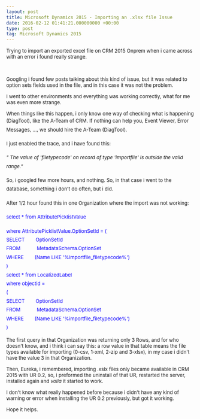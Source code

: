 ```yaml
---
layout: post
title: Microsoft Dynamics 2015 - Importing an .xlsx file Issue
date: 2016-02-12 01:41:21.000000000 +00:00
type: post
tag: Microsoft Dynamics 2015
---
```



<p><font size="2">Trying to import an exported excel file on CRM 2015 Onprem when i came across with an error i found really strange.</font></p>

<p><font size="2"><img alt="" src="{{ site.baseurl }}/assets/2016/02/Capture.JPG" />  <br /></font></p>

<p><font size="2">Googling i found few posts talking about this kind of issue, but it was related to option sets fields used in the file, and in this case it was not the problem.</font></p>

<p><font size="2">I went to other environments and everything was working correctly, what for me was even more strange.</font></p>

<p><font size="2">When things like this happen, i only know one way of checking what is happening (<span style="background-color:transparent;line-height:1.8;">DiagTool), like the A-Team of CRM. If nothing can help you, Event Viewer, Error Messages, ..., we should hire the A-Team (DiagTool).</span></font></p>

<p><span style="background-color:transparent;line-height:1.8;"><font size="2">I just enabled the trace, and i have found this:</font></span></p>

<p><span style="background-color:transparent;line-height:1.8;"><i><font size="2">&quot; The value of 'filetypecode' on record of type 'importfile' is outside the valid range.&quot;<br /></font></i></span></p>

<p><span style="background-color:transparent;"><span style="line-height:1.8;"><font size="2">So, i googled few more hours, and nothing. So, in that case i went to the database, something i don't do often, but i did.</font></span></span></p>

<p><span style="background-color:transparent;"><span style="line-height:1.8;"><font size="2">After 1/2 hour found this in one Organization where the import was not working:</font></span></span></p>

<p><span style="background-color:transparent;"><font color="#0c00ff" size="2"><span style="line-height:1.8;">select * from AttributePicklistValue<br /></span></font></span></p>
<p><font size="2"><span style="background-color:transparent;"><font color="#0c00ff"><span style="line-height:1.8;">where AttributePicklistValue.OptionSetId = (<br /></span></font></span><span style="background-color:transparent;"><font color="#0c00ff"><span style="line-height:1.8;">SELECT        OptionSetId<br /></span></font></span><span style="background-color:transparent;"><font color="#0c00ff"><span style="line-height:1.8;">FROM            MetadataSchema.OptionSet<br /></span></font></span><span style="background-color:transparent;"><font color="#0c00ff"><span style="line-height:1.8;">WHERE        (Name LIKE '%importfile_filetypecode%')<br /></span></font></span><span style="background-color:transparent;"><font color="#0c00ff"><span style="line-height:1.8;">)</span></font></span><span style="background-color:transparent;"><font color="#0c00ff"><span style="line-height:1.8;"><br /></span></font></span><span style="background-color:transparent;"><font color="#0c00ff"><span style="line-height:1.8;">select * from LocalizedLabel<br /></span></font></span><span style="background-color:transparent;"><font color="#0c00ff"><span style="line-height:1.8;">where objectid =<br /></span></font></span><span style="background-color:transparent;"><font color="#0c00ff"><span style="line-height:1.8;">(<br /></span></font></span><span style="background-color:transparent;"><font color="#0c00ff"><span style="line-height:1.8;">SELECT        OptionSetId<br /></span></font></span><span style="background-color:transparent;"><font color="#0c00ff"><span style="line-height:1.8;">FROM            MetadataSchema.OptionSet<br /></span></font></span><span style="background-color:transparent;"><font color="#0c00ff"><span style="line-height:1.8;">WHERE        (Name LIKE '%importfile_filetypecode%')<br /></span></font></span><span style="background-color:transparent;"><font color="#0c00ff"><span style="line-height:1.8;">)</span></font></span></font></p></p>

<p><font size="2">The first query in that Organization was returning only 3 Rows, and for who doesn't know, and i think i can say this: a row value in that table means the file types available for importing (0-csv, 1-xml, 2-zip and 3-xlsx), in my case i didn't have the value 3 in that Organization.</font></p>

<p><font size="2">Then, Eureka, i remembered, importing .xslx files only became available in CRM 2015 with UR 0.2, so, i preformed the uninstall of that UR, restarted the server, installed again and <i>voila</i> it started to work.</font></p>

<p><font size="2">I don't know what really happened before because i didn't have any kind of warning or error when installing the UR 0.2 previously, but got it working.</font></p>

<p><font size="2">Hope it helps.</font></p>